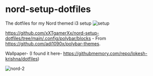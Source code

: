 # nord-setup-dotfiles
The dotfiles for my Nord themed i3 setup
![setup](https://user-images.githubusercontent.com/72494265/127798430-d5e35828-e5a2-42e9-8504-1d97a8ff84b0.jpg)

https://github.com/xXTgamerXx/nord-setup-dotfiles/tree/main/.config/polybar/blocks - From https://github.com/adi1090x/polybar-themes. 

Wallpaper- (I found it here- https://githubmemory.com/repo/lokesh-krishna/dotfiles)

![nord-2](https://user-images.githubusercontent.com/72494265/127799350-ea0100ec-323e-4248-ad56-57412cba0790.png)
